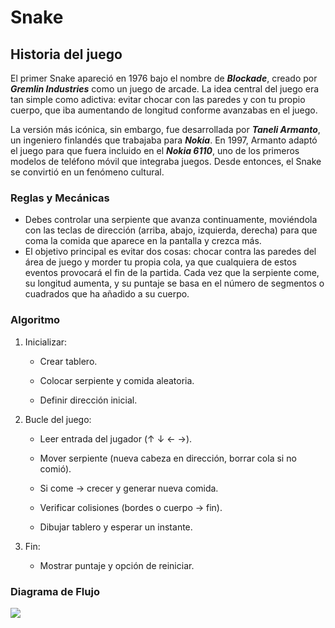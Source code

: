 # Snake 

## Historia del juego 
El primer Snake apareció en 1976 bajo el nombre de _**Blockade**_, creado por _**Gremlin Industries**_ como un juego de arcade. La idea central del juego era tan simple como adictiva: evitar chocar con las paredes y con tu propio cuerpo, que iba aumentando de longitud conforme avanzabas en el juego.

La versión más icónica, sin embargo, fue desarrollada por _**Taneli Armanto**_, un ingeniero finlandés que trabajaba para _**Nokia**_. En 1997, Armanto adaptó el juego para que fuera incluido en el _**Nokia 6110**_, uno de los primeros modelos de teléfono móvil que integraba juegos. Desde entonces, el Snake se convirtió en un fenómeno cultural. 

### Reglas y Mecánicas 
- Debes controlar una serpiente que avanza continuamente, moviéndola con las teclas de dirección (arriba, abajo, izquierda, derecha) para que coma la comida que aparece en la pantalla y crezca más.
- El objetivo principal es evitar dos cosas: chocar contra las paredes del área de juego y morder tu propia cola, ya que cualquiera de estos eventos provocará el fin de la partida. Cada vez que la serpiente come, su longitud aumenta, y su puntaje se basa en el número de segmentos o cuadrados que ha añadido a su cuerpo.

### Algoritmo
1. Inicializar:

    - Crear tablero.

    - Colocar serpiente y comida aleatoria.

    - Definir dirección inicial.

1. Bucle del juego:

    - Leer entrada del jugador (↑ ↓ ← →).

    - Mover serpiente (nueva cabeza en dirección, borrar cola si no comió).

    - Si come → crecer y generar nueva comida.

    - Verificar colisiones (bordes o cuerpo → fin).

    - Dibujar tablero y esperar un instante.

1. Fin:
    - Mostrar puntaje y opción de reiniciar.

### Diagrama de Flujo
![](../ASSETS/Diagrama%20sin%20título.drawio.png)